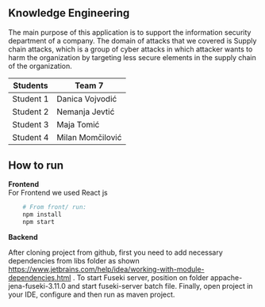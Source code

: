#
Knowledge Engineering
--------------------------------
The main purpose of this application is to support the information security department of a company.
The domain of attacks that we covered is Supply chain attacks, which is a group of cyber attacks in which attacker wants to harm the organization by targeting less secure elements in the supply chain of the organization.



| Students | Team 7 |
|--------------|-------------|
| Student 1 | Danica Vojvodić |
| Student 2 | Nemanja Jevtić |
| Student 3 | Maja Tomić |
| Student 4 | Milan Momčilović |

## How to run


**Frontend**  
For Frontend we used React js
``` bash
    # From front/ run:
    npm install
    npm start
```
**Backend** 

  After cloning project from github, first you need to add necessary dependencies from libs folder as shown 
      https://www.jetbrains.com/help/idea/working-with-module-dependencies.html .
      To start Fuseki server, position on folder appache-jena-fuseki-3.11.0 and start fuseki-server batch file.
      Finally, open project in your IDE, configure and then run as maven project.

